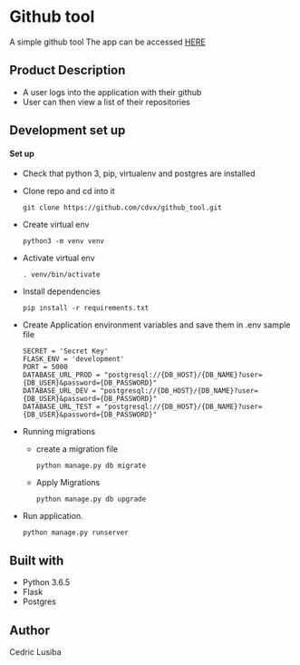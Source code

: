 # Github tool
A simple github tool
The app can be accessed [HERE](https://cdvx-github-tool.herokuapp.com/)

## Product Description
- A user logs into the application with their github
- User can then view a list of their repositories

## Development set up

#### Set up 

- Check that python 3, pip, virtualenv and postgres are installed

- Clone repo and cd into it
    ```
    git clone https://github.com/cdvx/github_tool.git
    ```
- Create virtual env
    ```
    python3 -m venv venv
    ```
- Activate virtual env
    ```
    . venv/bin/activate
    ```
- Install dependencies
    ```
    pip install -r requirements.txt
    ```
- Create Application environment variables and save them in .env  sample file
    ```
   SECRET = 'Secret Key'
   FLASK_ENV = 'development'
   PORT = 5000
   DATABASE_URL_PROD = "postgresql://{DB_HOST}/{DB_NAME}?user={DB_USER}&password={DB_PASSWORD}"
   DATABASE_URL_DEV = "postgresql://{DB_HOST}/{DB_NAME}?user={DB_USER}&password={DB_PASSWORD}"
   DATABASE_URL_TEST = "postgresql://{DB_HOST}/{DB_NAME}?user={DB_USER}&password={DB_PASSWORD}"

    ```
- Running migrations
    - create a migration file
        ```
        python manage.py db migrate
        ```
    - Apply Migrations
        ```
        python manage.py db upgrade
        ```

- Run application.
    ```
    python manage.py runserver
    ```


## Built with
- Python 3.6.5
- Flask
- Postgres

## Author
Cedric Lusiba
